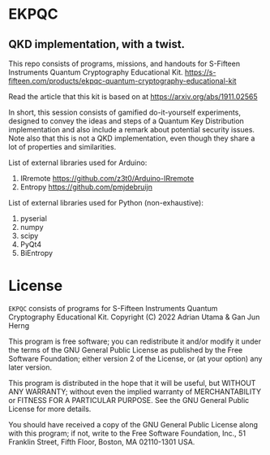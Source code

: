 # EKPQC

## QKD implementation, with a twist.

This repo consists of programs, missions, and handouts for S-Fifteen Instruments Quantum Cryptography Educational Kit. https://s-fifteen.com/products/ekpqc-quantum-cryptography-educational-kit

Read the article that this kit is based on at https://arxiv.org/abs/1911.02565

In short, this session consists of gamified do-it-yourself experiments, designed to convey the ideas and steps of a Quantum Key Distribution implementation and also include a remark about potential security issues. Note also that this is not a QKD implementation, even though they share a lot of properties and similarities.

List of external libraries used for Arduino:
1. IRremote https://github.com/z3t0/Arduino-IRremote
2. Entropy https://github.com/pmjdebruijn

List of external libraries used for Python (non-exhaustive):
1. pyserial
2. numpy
3. scipy
4. PyQt4
5. BiEntropy

  # License

`EKPQC` consists of programs for S-Fifteen Instruments Quantum Cryptography Educational Kit. 
Copyright (C) 2022  Adrian Utama & Gan Jun Herng

This program is free software; you can redistribute it and/or modify
it under the terms of the GNU General Public License as published by
the Free Software Foundation; either version 2 of the License, or
(at your option) any later version.

This program is distributed in the hope that it will be useful,
but WITHOUT ANY WARRANTY; without even the implied warranty of
MERCHANTABILITY or FITNESS FOR A PARTICULAR PURPOSE.  See the
GNU General Public License for more details.

You should have received a copy of the GNU General Public License along
with this program; if not, write to the Free Software Foundation, Inc.,
51 Franklin Street, Fifth Floor, Boston, MA 02110-1301 USA.
